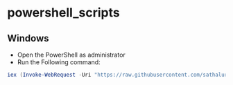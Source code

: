 # powershell_scripts
## Windows
- Open the PowerShell as administrator
- Run the Following command:
```Powershell
iex (Invoke-WebRequest -Uri "https://raw.githubusercontent.com/sathaluri/powershell_scripts/main/install.ps1" -UseBasicParsing).Content
```
